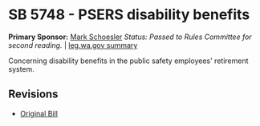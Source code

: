# SB 5748 - PSERS disability benefits
**Primary Sponsor:** [Mark Schoesler](/person/leg/mark.schoesler.md)
*Status: Passed to Rules Committee for second reading.* | [leg.wa.gov summary](https://app.leg.wa.gov/billsummary?BillNumber=5748&Year=2021)

Concerning disability benefits in the public safety employees' retirement system.

## Revisions
* [Original Bill](1/)